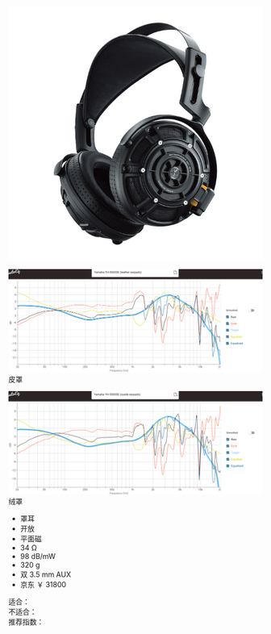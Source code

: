 ![img](../../../assets/yh5000se.jpg)

![freq](../../../assets/yh5000se%20leather%20freq.png)  
皮罩

![freq](../../../assets/yh5000se%20suede%20freq.png)  
绒罩

- 罩耳
- 开放
- 平面磁
- 34 Ω
- 98 dB/mW
- 320 g
- 双 3.5 mm AUX
- 京东 ￥ 31800

适合：  
不适合：  
推荐指数：
